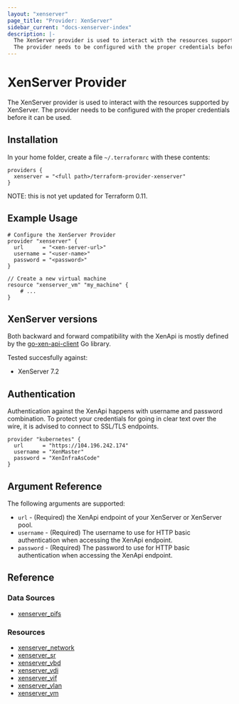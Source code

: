 ```yaml
---
layout: "xenserver"
page_title: "Provider: XenServer"
sidebar_current: "docs-xenserver-index"
description: |-
  The XenServer provider is used to interact with the resources supported by XenServer. 
  The provider needs to be configured with the proper credentials before it can be used.
---
```


# XenServer Provider

The XenServer provider is used to interact with the resources supported by XenServer.
The provider needs to be configured with the proper credentials before it can be used.

## Installation

In your home folder, create a file `~/.terraformrc` with these contents:

```hcl
providers {
  xenserver = "<full path>/terraform-provider-xenserver"
}
```

NOTE: this is not yet updated for Terraform 0.11.

## Example Usage

```hcl
# Configure the XenServer Provider
provider "xenserver" {
  url      = "<xen-server-url>"
  username = "<user-name>"
  password = "<password>"
}

// Create a new virtual machine
resource "xenserver_vm" "my_machine" {
    # ...
}
```

## XenServer versions

Both backward and forward compatibility with the XenApi is mostly defined by the
[go-xen-api-client](https://github.com/amfranz/go-xen-api-client) Go library.

Tested succesfully against:
* XenServer 7.2

## Authentication

Authentication against the XenApi happens with username and password combination.
To protect your credentials for going in clear text over the wire, it is advised
to connect to SSL/TLS endpoints.

```hcl
provider "kubernetes" {
  url      = "https://104.196.242.174"
  username = "XenMaster"
  password = "XenInfraAsCode"
}
```

## Argument Reference

The following arguments are supported:

* `url` - (Required) the XenApi endpoint of your XenServer or XenServer pool.
* `username` - (Required) The username to use for HTTP basic authentication when accessing
  the XenApi endpoint.
* `password` - (Required) The password to use for HTTP basic authentication when accessing
  the XenApi endpoint.

## Reference

### Data Sources

* [xenserver_pifs](d/pifs.html.markdown)

### Resources

* [xenserver_network](r/network.html.markdown)
* [xenserver_sr](r/sr.html.markdown)
* [xenserver_vbd](r/vbd.html.markdown)
* [xenserver_vdi](r/vdi.html.markdown)
* [xenserver_vif](r/vif.html.markdown)
* [xenserver_vlan](r/vlan.html.markdown)
* [xenserver_vm](r/vm.html.markdown)
